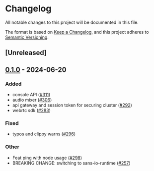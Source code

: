 # Changelog
All notable changes to this project will be documented in this file.

The format is based on [Keep a Changelog](https://keepachangelog.com/en/1.0.0/),
and this project adheres to [Semantic Versioning](https://semver.org/spec/v2.0.0.html).

## [Unreleased]

## [0.1.0](https://github.com/luongngocminh/decentralized-media-server/releases/tag/media-server-runner-v0.1.0) - 2024-06-20

### Added
- console API ([#311](https://github.com/luongngocminh/decentralized-media-server/pull/311))
- audio mixer ([#306](https://github.com/luongngocminh/decentralized-media-server/pull/306))
- api gateway and session token for securing cluster ([#292](https://github.com/luongngocminh/decentralized-media-server/pull/292))
- webrtc sdk ([#283](https://github.com/luongngocminh/decentralized-media-server/pull/283))

### Fixed
- typos and clippy warns ([#296](https://github.com/luongngocminh/decentralized-media-server/pull/296))

### Other
- Feat ping with node usage ([#298](https://github.com/luongngocminh/decentralized-media-server/pull/298))
- BREAKING CHANGE: switching to sans-io-runtime ([#257](https://github.com/luongngocminh/decentralized-media-server/pull/257))

